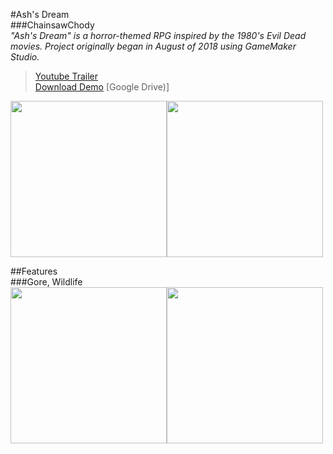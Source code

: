 #Ash's Dream  
###ChainsawChody  
*"Ash's Dream" is a horror-themed RPG inspired by the 1980's Evil Dead movies. Project originally began in August of 2018 using GameMaker Studio.*  
  
>[Youtube Trailer](https://youtu.be/ka4Qq3qRl4Y)  
>[Download Demo](https://drive.google.com/file/d/14Gcmi78RK9nkXSjK3e3jEb_ogliG7jNf/view?usp=drive_link) [Google Drive)]  
  
<img src="https://media.discordapp.net/attachments/480152119140155432/535751699260768266/fogtest.gif" height="250"><img src="https://media.discordapp.net/attachments/480152119140155432/502916434138234890/ashfire.gif" height="250">  
  
##Features  
###Gore, Wildlife  
<img src="https://media.discordapp.net/attachments/822179667846103040/895892857418817586/GIF_9-22-2021_12-00-27_PM.gif" height="250"><img src="https://media.discordapp.net/attachments/822179667846103040/895893676302155856/GIF_9-16-2021_2-46-36_PM.gif" height="250">
